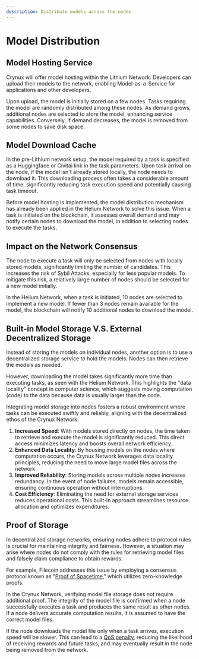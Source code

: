 ```yaml
---
description: Distribute models across the nodes
---
```


# Model Distribution

## Model Hosting Service

Crynux will offer model hosting within the Lithium Network. Developers can upload their models to the network, enabling Model-as-a-Service for applications and other developers.

Upon upload, the model is initially stored on a few nodes. Tasks requiring the model are randomly distributed among these nodes. As demand grows, additional nodes are selected to store the model, enhancing service capabilities. Conversely, if demand decreases, the model is removed from some nodes to save disk space.

## Model Download Cache

In the pre-Lithium network setup, the model required by a task is specified as a Huggingface or Civitai link in the task parameters. Upon task arrival on the node, if the model isn't already stored locally, the node needs to download it. This downloading process often takes a considerable amount of time, significantly reducing task execution speed and potentially causing task timeout.

Before model hosting is implemented, the model distribution mechanism has already been applied in the Helium Network to solve this issue. When a task is initiated on the blockchain, it assesses overall demand and may notify certain nodes to download the model, in addition to selecting nodes to execute the tasks.

## Impact on the Network Consensus

The node to execute a task will only be selected from nodes with locally stored models, significantly limiting the number of candidates. This increases the risk of Sybil Attacks, especially for less popular models. To mitigate this risk, a relatively large number of nodes should be selected for a new model  initially.

In the Helium Network, when a task is initiated, 10 nodes are selected to implement a new model. If fewer than 3 nodes remain available for the model, the blockchain will notify 10 additional nodes to download the model.

## Built-in Model Storage V.S. External Decentralized Storage

Instead of storing the models on individual nodes, another option is to use a decentralized storage service to hold the models. Nodes can then retrieve the models as needed.

However, downloading the model takes significantly more time than executing tasks, as seen with the Helium Network. This highlights the "data locality" concept in computer science, which suggests moving computation (code) to the data because data is usually larger than the code.

Integrating model storage into nodes fosters a robust environment where tasks can be executed swiftly and reliably, aligning with the decentralized ethos of the Crynux Network:

1. **Increased Speed**: With models stored directly on nodes, the time taken to retrieve and execute the model is significantly reduced. This direct access minimizes latency and boosts overall network efficiency.
2. **Enhanced Data Locality**: By housing models on the nodes where computation occurs, the Crynux Network leverages data locality principles, reducing the need to move large model files across the network.
3. **Improved Reliability**: Storing models across multiple nodes increases redundancy. In the event of node failures, models remain accessible, ensuring continuous operation without interruptions.
4. **Cost Efficiency**: Eliminating the need for external storage services reduces operational costs. This built-in approach streamlines resource allocation and optimizes expenditures.

## Proof of Storage

In decentralized storage networks, ensuring nodes adhere to protocol rules is crucial for maintaining integrity and fairness. However, a situation may arise where nodes do not comply with the rules for retrieving model files and falsely claim compliance to obtain rewards.

For example, Filecoin addresses this issue by employing a consensus protocol known as "[Proof of Spacetime](https://docs.filecoin.io/storage-providers/filecoin-economics/storage-proving)," which utilizes zero-knowledge proofs.

In the Crynux Network, verifying model file storage does not require additional proof. The integrity of the model file is confirmed when a node successfully executes a task and produces the same result as other nodes. If a node delivers accurate computation results, it is assumed to have the correct model files.

If the node downloads the model file only when a task arrives, execution speed will be slower. This can lead to a [QoS penalty](quality-of-service-qos.md), reducing the likelihood of receiving rewards and future tasks, and may eventually result in the node being removed from the network.

